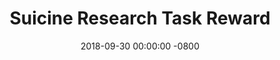 ---
date: 2018-09-30 00:00:00 -0800
title: Suicine Research Task Reward
event_start: 20181001T130000
event_end: 20181031T235959
event_tzname: PDT
tags: 
 - pokemongoedmonton
 - pokemongo
---